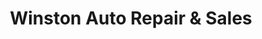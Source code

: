 ---
title: "Winston Auto Repair & Sales"
url: /des-moines/winston-auto-repair-and-sales/
shop: car repair
---